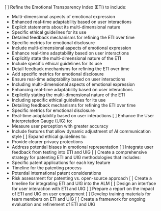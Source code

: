 [ ] Refine the Emotional Transparency Index (ETI) to include:
   - Multi-dimensional aspects of emotional expression
   - Enhanced real-time adaptability based on user interactions
   - Explicit statements about its multi-dimensional nature
   - Specific ethical guidelines for its use
   - Detailed feedback mechanisms for refining the ETI over time
   - Specific metrics for emotional disclosure
   - Include multi-dimensional aspects of emotional expression
   - Enhance real-time adaptability based on user interactions
   - Explicitly state the multi-dimensional nature of the ETI
   - Include specific ethical guidelines for its use
   - Detail feedback mechanisms for refining the ETI over time
   - Add specific metrics for emotional disclosure
   - Ensure real-time adaptability based on user interactions
   - Including multi-dimensional aspects of emotional expression
   - Enhancing real-time adaptability based on user interactions
   - Explicitly stating the multi-dimensional nature of the ETI
   - Including specific ethical guidelines for its use
   - Detailing feedback mechanisms for refining the ETI over time
   - Specific metrics for emotional disclosure
   - Real-time adaptability based on user interactions
[ ] Enhance the User Interpretation Gauge (UIG) to:
   - Measure user perception with greater accuracy
   - Include features that allow dynamic adjustment of AI communication style
[ ] Expand ethical guidelines to:
   - Provide clearer privacy protections
   - Address potential biases in emotional representation
[ ] Integrate user feedback from testing into ETI and UIG
[ ] Create a comprehensive strategy for patenting ETI and UIG methodologies that includes:
   - Specific patent applications for each key feature
   - Timeline for the patenting process
   - Potential international patent considerations
   - Risk assessment for patenting vs. open-source approach
[ ] Create a timeline for integrating ETI and UIG into the ALM
[ ] Design an interface for user interaction with ETI and UIG
[ ] Prepare a report on the impact of ETI and UIG on user engagement
[ ] Develop training materials for team members on ETI and UIG
[ ] Create a framework for ongoing evaluation and refinement of ETI and UIG